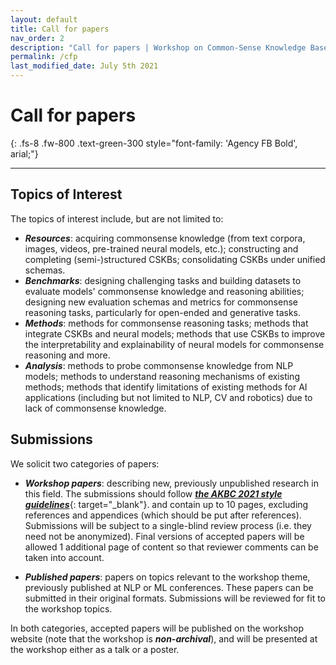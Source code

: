 ```yaml
---
layout: default
title: Call for papers
nav_order: 2
description: "Call for papers | Workshop on Common-Sense Knowledge Bases at AKBC 2021"
permalink: /cfp
last_modified_date: July 5th 2021
---
```


 
# Call for papers
{: .fs-8 .fw-800 .text-green-300 style="font-family: 'Agency FB Bold', arial;"}

---


## Topics of Interest

The topics of interest include, but are not limited to: 

- ***Resources***: acquiring commonsense knowledge (from text corpora, images, videos, pre-trained neural models, etc.); constructing and completing (semi-)structured CSKBs; consolidating CSKBs under unified schemas. 
- ***Benchmarks***: designing challenging tasks and building datasets to evaluate models' commonsense knowledge and reasoning abilities; designing new evaluation schemas and metrics for commonsense reasoning tasks, particularly for open-ended and generative tasks. 
- ***Methods***: methods for commonsense reasoning tasks; methods that integrate CSKBs and neural models; methods that use CSKBs to improve the interpretability and explainability of neural models for commonsense reasoning and more. 
- ***Analysis***: methods to probe commonsense knowledge from NLP models; methods to understand reasoning mechanisms of existing methods; methods that identify limitations of existing methods for AI applications (including but not limited to NLP, CV and robotics) due to lack of commonsense knowledge. 


## Submissions

We solicit two categories of papers:
- ***Workshop papers***: describing new, previously unpublished research in this field. The submissions should follow [***the AKBC 2021 style guidelines***](https://github.com/akbc-conference/style-files/blob/master/akbc-latex.zip?raw=true){: target="_blank"}. and contain up to 10 pages, excluding references and appendices (which should be put after references).  Submissions will be subject to a single-blind review process (i.e. they need not be anonymized). Final versions of accepted papers will be allowed 1 additional page of content so that reviewer comments can be taken into account. 

- ***Published papers***:  papers on topics relevant to the workshop theme, previously published at NLP or ML conferences. These papers can be submitted in their original formats. Submissions will be reviewed for fit to the workshop topics.

In both categories, accepted papers will be published on the workshop website (note that the workshop is ***non-archival***), and will be presented at the workshop either as a talk or a poster. 

